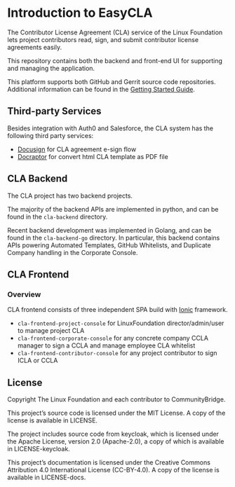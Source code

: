 # Introduction to EasyCLA

The Contributor License Agreement \(CLA\) service of the Linux Foundation lets project contributors read, sign, and submit contributor license agreements easily.

This repository contains both the backend and front-end UI for supporting and managing the application.

This platform supports both GitHub and Gerrit source code repositories. Additional information can be found in the [Getting Started Guide](https://app.gitbook.com/@lf-docs-linux-foundation/s/easycla/getting-started).

## Third-party Services

Besides integration with Auth0 and Salesforce, the CLA system has the following third party services:

* [Docusign](https://www.docusign.com/) for CLA agreement e-sign flow
* [Docraptor](https://docraptor.com/) for convert html CLA template as PDF file

## CLA Backend

The CLA project has two backend projects.

The majority of the backend APIs are implemented in python, and can be found in the `cla-backend` directory.

Recent backend development was implemented in Golang, and can be found in the `cla-backend-go` directory. In particular, this backend contains APIs powering Automated Templates, GitHub Whitelists, and Duplicate Company handling in the Corporate Console.

## CLA Frontend

### Overview

CLA frontend consists of three independent SPA build with [Ionic](https://ionicframework.com/) framework.

* `cla-frontend-project-console` for LinuxFoundation director/admin/user to manage project CLA
* `cla-frontend-corporate-console` for any concrete company CCLA manager to sign a CCLA and manage employee CLA whitelist
* `cla-frontend-contributor-console` for any project contributor to sign ICLA or CCLA

## License

Copyright The Linux Foundation and each contributor to CommunityBridge.

This project’s source code is licensed under the MIT License. A copy of the license is available in LICENSE.

The project includes source code from keycloak, which is licensed under the Apache License, version 2.0 \(Apache-2.0\), a copy of which is available in LICENSE-keycloak.

This project’s documentation is licensed under the Creative Commons Attribution 4.0 International License \(CC-BY-4.0\). A copy of the license is available in LICENSE-docs.

